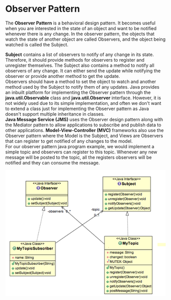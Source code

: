 # Observer Pattern

The **Observer Pattern** is a behavioral design pattern. It becomes useful when you are interested in the state of an object and want to be notified whenever there is any change. In the observer pattern, the objects that watch the state of another object are called Observers, and the object being watched is called the Subject.

**Subject** contains a list of observers to notify of any change in its state. Therefore, it should provide methods for observers to register and unregister themselves. The Subject also contains a method to notify all observers of any change. It can either send the update while notifying the observer or provide another method to get the update.<br />
Observers should have a method to set the object to watch and another method used by the Subject to notify them of any updates. Java provides an inbuilt platform for implementing the Observer pattern through the **java.util.Observable** class and **java.util.Observer** interface. However, it is not widely used due to its simple implementation, and often we don't want to extend a class just for implementing the Observer pattern as Java doesn't support multiple inheritance in classes.<br />
**Java Message Service (JMS)** uses the Observer design pattern along with the Mediator pattern to allow applications to subscribe and publish data to other applications. **Model-View-Controller (MVC)** frameworks also use the Observer pattern where the Model is the Subject, and Views are Observers that can register to get notified of any changes to the model.<br />
For our observer pattern java program example, we would implement a simple topic and observers can register to this topic. Whenever any new message will be posted to the topic, all the registers observers will be notified and they can consume the message.

<img src="./diagram.png" alt="diagram image" style="display:block; margin:auto;">